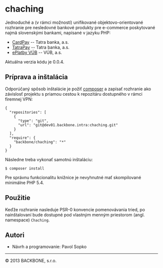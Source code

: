 # chaching

Jednoduché a (v rámci možností) unifikované objektovo-orientované rozhranie pre nesledovné bankové produkty pre e-commerce poskytované najmä slovenskými bankami, napísané v jazyku PHP:

* [CardPay](https://www.tatrabanka.sk/sk/business/ucty-platby-karty/elektronicke-bankovnictvo/cardpay.html) -- Tatra banka, a.s.
* [TatraPay](http://www.tatrabanka.sk/sk/business/ucty-platby-karty/elektronicke-bankovnictvo/tatrapay.html) -- Tatra banka, a.s.
* [ePlatby VÚB](https://www.vub.sk/pre-podnikatelov/nonstop-banking/e-commerce-pre-internetovych-obchodnikov/e-platby-vub/) -- VÚB, a.s.

Aktuálna verzia kódu je 0.0.4.

## Príprava a inštalácia
Odporúčaný spôsob inštalácie je požiť [composer](http://getcomposer.org/) a zapísať rozhranie ako závislosť projektu s priamou cestou k repozitáru dostupného v rámci firemnej VPN:

	{
	  "repositories": [
	    {
	      "type": "git",
	      "url": "git@dev01.backbone.intra:chaching.git"
	    }
	  ],
	  "require": {
	    "backbone/chaching": "*"
	  }
	}

Následne treba vykonať samotnú inštaláciu:

	$ composer install

Pre správnu funkcionalitu knižnice je nevyhnutné mať skompilované minimálne PHP 5.4.

## Použitie
Keďže rozhranie nasleduje PSR-0 konvencie pomenovávania tried, po nainštalovaní bude dostupné pod vlastným menným priestorom (angl. namespace) `Chaching`.

## Autori
* Návrh a programovanie: Pavol Sopko

---

&copy; 2013 BACKBONE, s.r.o.
